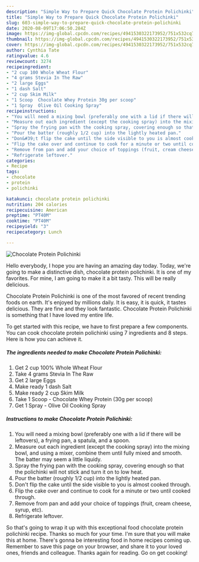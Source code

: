 ```yaml
---
description: "Simple Way to Prepare Quick Chocolate Protein Polichinki"
title: "Simple Way to Prepare Quick Chocolate Protein Polichinki"
slug: 603-simple-way-to-prepare-quick-chocolate-protein-polichinki
date: 2020-08-09T17:06:50.284Z
image: https://img-global.cpcdn.com/recipes/4941530322173952/751x532cq70/chocolate-protein-polichinki-recipe-main-photo.jpg
thumbnail: https://img-global.cpcdn.com/recipes/4941530322173952/751x532cq70/chocolate-protein-polichinki-recipe-main-photo.jpg
cover: https://img-global.cpcdn.com/recipes/4941530322173952/751x532cq70/chocolate-protein-polichinki-recipe-main-photo.jpg
author: Cynthia Tate
ratingvalue: 4.6
reviewcount: 3274
recipeingredient:
- "2 cup 100 Whole Wheat Flour"
- "4 grams Stevia In The Raw"
- "2 large Eggs"
- "1 dash Salt"
- "2 cup Skim Milk"
- "1 Scoop  Chocolate Whey Protein 30g per scoop"
- "1 Spray  Olive Oil Cooking Spray"
recipeinstructions:
- "You will need a mixing bowl (preferably one with a lid if there will be leftovers), a frying pan, a spatula, and a spoon."
- "Measure out each ingredient (except the cooking spray) into the mixing bowl, and using a mixer, combine them until fully mixed and smooth. The batter may seem a little liquidy."
- "Spray the frying pan with the cooking spray, covering enough so that the polichinki will not stick and turn it on to low heat."
- "Pour the batter (roughly 1/2 cup) into the lightly heated pan."
- "Don&#39;t flip the cake until the side visible to you is almost cooked through."
- "Flip the cake over and continue to cook for a minute or two until cooked through."
- "Remove from pan and add your choice of toppings (fruit, cream cheese, syrup, etc)."
- "Refrigerate leftover."
categories:
- Recipe
tags:
- chocolate
- protein
- polichinki

katakunci: chocolate protein polichinki 
nutrition: 204 calories
recipecuisine: American
preptime: "PT40M"
cooktime: "PT40M"
recipeyield: "3"
recipecategory: Lunch

---
```



![Chocolate Protein Polichinki](https://img-global.cpcdn.com/recipes/4941530322173952/751x532cq70/chocolate-protein-polichinki-recipe-main-photo.jpg)

Hello everybody, I hope you are having an amazing day today. Today, we're going to make a distinctive dish, chocolate protein polichinki. It is one of my favorites. For mine, I am going to make it a bit tasty. This will be really delicious.



Chocolate Protein Polichinki is one of the most favored of recent trending foods on earth. It's enjoyed by millions daily. It is easy, it is quick, it tastes delicious. They are fine and they look fantastic. Chocolate Protein Polichinki is something that I have loved my entire life.


To get started with this recipe, we have to first prepare a few components. You can cook chocolate protein polichinki using 7 ingredients and 8 steps. Here is how you can achieve it.

<!--inarticleads1-->

##### The ingredients needed to make Chocolate Protein Polichinki:

1. Get 2 cup 100% Whole Wheat Flour
1. Take 4 grams Stevia In The Raw
1. Get 2 large Eggs
1. Make ready 1 dash Salt
1. Make ready 2 cup Skim Milk
1. Take 1 Scoop - Chocolate Whey Protein (30g per scoop)
1. Get 1 Spray - Olive Oil Cooking Spray




<!--inarticleads2-->

##### Instructions to make Chocolate Protein Polichinki:

1. You will need a mixing bowl (preferably one with a lid if there will be leftovers), a frying pan, a spatula, and a spoon.
1. Measure out each ingredient (except the cooking spray) into the mixing bowl, and using a mixer, combine them until fully mixed and smooth. The batter may seem a little liquidy.
1. Spray the frying pan with the cooking spray, covering enough so that the polichinki will not stick and turn it on to low heat.
1. Pour the batter (roughly 1/2 cup) into the lightly heated pan.
1. Don&#39;t flip the cake until the side visible to you is almost cooked through.
1. Flip the cake over and continue to cook for a minute or two until cooked through.
1. Remove from pan and add your choice of toppings (fruit, cream cheese, syrup, etc).
1. Refrigerate leftover.




So that's going to wrap it up with this exceptional food chocolate protein polichinki recipe. Thanks so much for your time. I'm sure that you will make this at home. There's gonna be interesting food in home recipes coming up. Remember to save this page on your browser, and share it to your loved ones, friends and colleague. Thanks again for reading. Go on get cooking!
